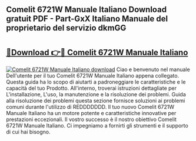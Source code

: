 ## Comelit 6721W Manuale Italiano Download gratuit PDF - Part-GxX Italiano Manuale del proprietario del servizio dkmGG

# <h2><a href="http://dfa3yy.blite.top/?on=Comelit+6721W+Manuale+Italiano">🔗Download 👉🔴 Comelit 6721W Manuale Italiano</a></h2>

[![Comelit 6721W Manuale Italiano download](https://i.imgur.com/lujVjoI.png)](http://dfa3yy.blite.top/?on=Comelit+6721W+Manuale+Italiano)
Ciao e benvenuto nel manuale Dell'utente per il tuo Comelit 6721W Manuale Italiano appena collegato. Questa guida ha lo scopo di aiutarti a padroneggiare le caratteristiche e le capacità del tuo Prodotto. All'interno, troverai istruzioni dettagliate per L'installazione, L'uso, la manutenzione e la risoluzione dei problemi. Guida alla risoluzione dei problemi questa sezione fornisce soluzioni ai problemi comuni durante l'utilizzo di REDDDDDDD. Il tuo nuovo Comelit 6721W Manuale Italiano ha un motore potente e caratteristiche innovative per prestazioni eccezionali. Il vostro successo è il nostro obiettivo Comelit 6721W Manuale Italiano. Ci impegniamo a fornirti gli strumenti e il supporto di cui hai bisogno.
